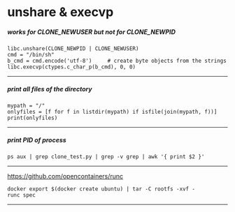 
# **unshare & execvp**
##### works for CLONE_NEWUSER but not for CLONE_NEWPID
```
libc.unshare(CLONE_NEWPID | CLONE_NEWUSER)
cmd = "/bin/sh"
b_cmd = cmd.encode('utf-8')     # create byte objects from the strings
libc.execvp(ctypes.c_char_p(b_cmd), 0, 0)
```
------
##### print all files of the directory
```
mypath = "/"
onlyfiles = [f for f in listdir(mypath) if isfile(join(mypath, f))]
print(onlyfiles)
```
------
##### print PID of process
```
ps aux | grep clone_test.py | grep -v grep | awk '{ print $2 }'
```
------
https://github.com/opencontainers/runc
```
docker export $(docker create ubuntu) | tar -C rootfs -xvf -
runc spec
```
------
